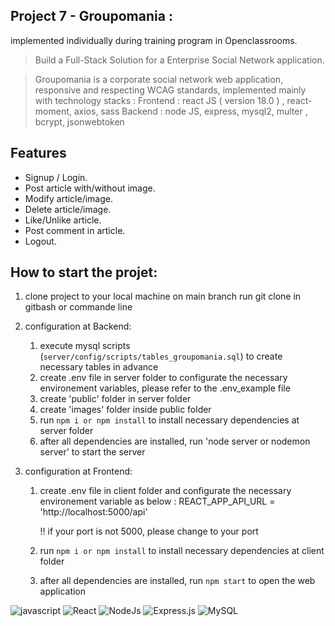 ## Project 7 - Groupomania :
implemented individually during training program in Openclassrooms.
> Build a Full-Stack Solution for a Enterprise Social Network application.

> Groupomania is a corporate social network web application, responsive and respecting WCAG standards, implemented mainly with technology stacks : 
> Frontend : react JS ( version 18.0 ) , react-moment, axios, sass
Backend : node JS, express, mysql2, multer , bcrypt, jsonwebtoken


## Features
* Signup / Login.
* Post article with/without image.
* Modify article/image.
* Delete article/image.
* Like/Unlike article.
* Post comment in article.
* Logout.

## How to start the projet:
1. clone project to your local machine on main branch
run git clone in gitbash or commande line

2. configuration at Backend:
    1. execute mysql scripts (`server/config/scripts/tables_groupomania.sql`) to create necessary tables in advance
    2. create .env file in server folder to configurate the necessary environement variables, please refer to the .env_example file
    3. create 'public' folder in server folder
    4. create 'images' folder inside public folder 
    5. run  `npm i or npm install` to install necessary dependencies at server folder
    6. after all dependencies are installed, run 'node server or nodemon server' to start the server

3. configuration at Frontend:
    1. create .env file in client folder and configurate the necessary environement variable as below :
         REACT_APP_API_URL = 'http://localhost:5000/api'
         
         !! if your port is not 5000, please change to your port 
    2. run  `npm i or npm install` to install necessary dependencies at client folder
    3. after all dependencies are installed, run `npm start` to open the web application

![javascript](https://img.shields.io/badge/Javascript-323330?style=for-the-badge&logo=javascript&logoColor=F7DF1E)
![React](https://img.shields.io/badge/React-20232A?style=for-the-badge&logo=react&logoColor=61DAFB)
![NodeJs](https://img.shields.io/badge/NodeJs-339933?style=for-the-badge&logo=nodedotjs&logoColor=white)
![Express.js](https://img.shields.io/badge/Express.js-EEEEEE?style=for-the-badge&logo=express&logoColor=black)
![MySQL](https://img.shields.io/badge/MySQL-005c83?style=for-the-badge&logo=mysql&logoColor=white)


